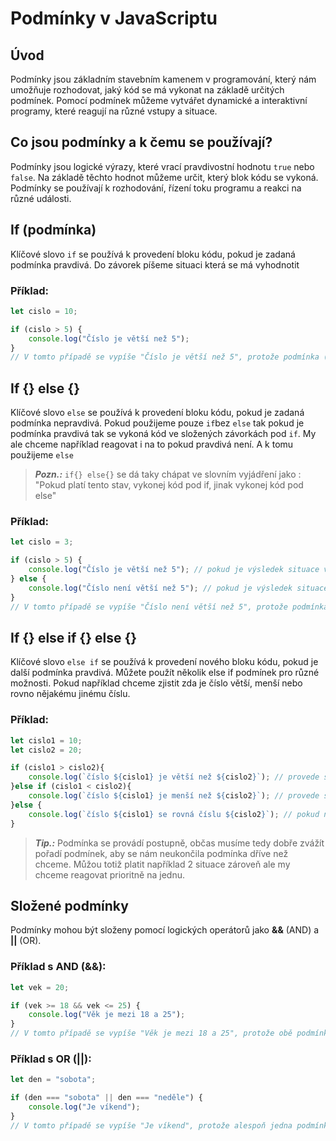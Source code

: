 # Podmínky v JavaScriptu

## Úvod

Podmínky jsou základním stavebním kamenem v programování, který nám umožňuje rozhodovat, jaký kód se má vykonat na základě určitých podmínek. Pomocí podmínek můžeme vytvářet dynamické a interaktivní programy, které reagují na různé vstupy a situace.

## Co jsou podmínky a k čemu se používají?

Podmínky jsou logické výrazy, které vrací pravdivostní hodnotu `true` nebo `false`. Na základě těchto hodnot můžeme určit, který blok kódu se vykoná. Podmínky se používají k rozhodování, řízení toku programu a reakci na různé události.

## If (podmínka)

Klíčové slovo `if` se používá k provedení bloku kódu, pokud je zadaná podmínka pravdivá.
Do závorek píšeme situaci která se má vyhodnotit

### Příklad:
```javascript
let cislo = 10;

if (cislo > 5) {
    console.log("Číslo je větší než 5");
}
// V tomto případě se vypíše "Číslo je větší než 5", protože podmínka (cislo > 5) je pravdivá.
```

## If {} else {}

Klíčové slovo `else` se používá k provedení bloku kódu, pokud je zadaná podmínka nepravdivá.
Pokud použijeme pouze `if`bez `else` tak pokud je podmínka pravdivá tak se vykoná kód ve složených závorkách pod `if`. My ale chceme například reagovat i na to pokud pravdivá není. A k tomu použijeme `else`

>***Pozn.:*** `if{} else{}` se dá taky chápat ve slovním vyjádření jako : "Pokud platí tento stav, vykonej kód pod if, jinak vykonej kód pod else"

### Příklad:
```javascript
let cislo = 3;

if (cislo > 5) {
    console.log("Číslo je větší než 5"); // pokud je výsledek situace v podmínce true tak se provede kod v těchto závorkách
} else {
    console.log("Číslo není větší než 5"); // pokud je výsledek situace v podmínke false tak se provede kod v těchto závorkách
}
// V tomto případě se vypíše "Číslo není větší než 5", protože podmínka (cislo > 5) je nepravdivá.
```

## If {} else if {} else {}

Klíčové slovo `else if` se používá k provedení nového bloku kódu, pokud je další podmínka pravdivá. Můžete použít několik else if podmínek pro různé možnosti. Pokud například chceme zjistit zda je číslo větší, menší nebo rovno nějakému jinému číslu.

### Příklad:
```javascript
let cislo1 = 10;
let cislo2 = 20;

if (cislo1 > cislo2){
    console.log(`číslo ${cislo1} je větší než ${cislo2}`); // provede se pokud platí podmínka na tím
}else if (cislo1 < cislo2){
    console.log(`číslo ${cislo1} je menší než ${cislo2}`); // provede se pokud platí podmínka na tím
}else {
    console.log(`číslo ${cislo1} se rovná číslu ${cislo2}`); // pokud není cislo1 větší ani menší, tak se musí rovnat.
}
```

>***Tip.:*** Podmínka se provádí postupně, občas musíme tedy dobře zvážít pořadí podmínek, aby se nám neukončila podmínka dříve než chceme. Můžou totiž platit například 2 situace zároveň ale my chceme reagovat prioritně na jednu.


## Složené podmínky
Podmínky mohou být složeny pomocí logických operátorů jako **&&** (AND) a **||** (OR).

### Příklad s AND (&&):
```javascript
let vek = 20;

if (vek >= 18 && vek <= 25) {
    console.log("Věk je mezi 18 a 25");
}
// V tomto případě se vypíše "Věk je mezi 18 a 25", protože obě podmínky (vek >= 18) a (vek <= 25) jsou pravdivé.
```

### Příklad s OR (||):
```javascript
let den = "sobota";

if (den === "sobota" || den === "neděle") {
    console.log("Je víkend");
}
// V tomto případě se vypíše "Je víkend", protože alespoň jedna podmínka (den === "sobota") nebo (den === "neděle") je pravdivá.
```
